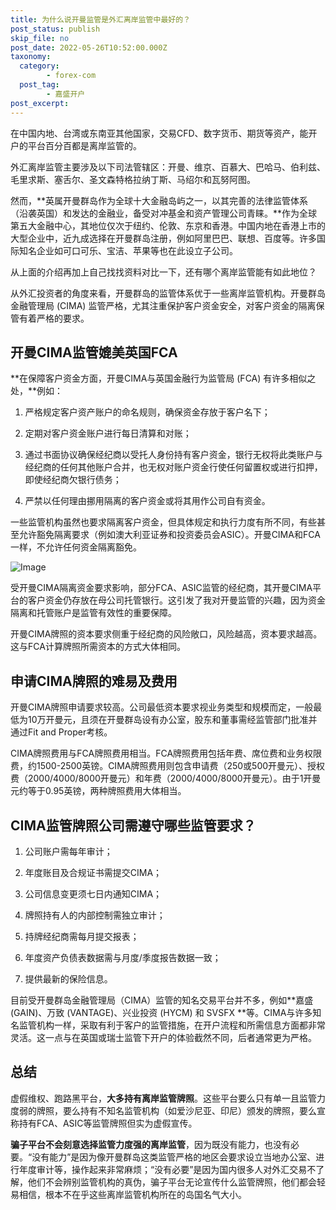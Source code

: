 ```yaml
---
title: 为什么说开曼监管是外汇离岸监管中最好的？
post_status: publish
skip_file: no
post_date: 2022-05-26T10:52:00.000Z
taxonomy:
  category:
        - forex-com
  post_tag:
        - 嘉盛开户
post_excerpt: 
---
```

在中国内地、台湾或东南亚其他国家，交易CFD、数字货币、期货等资产，能开户的平台百分百都是离岸监管的。

外汇离岸监管主要涉及以下司法管辖区：开曼、维京、百慕大、巴哈马、伯利兹、毛里求斯、塞舌尔、圣文森特格拉纳丁斯、马绍尔和瓦努阿图。

然而，**英属开曼群岛作为全球十大金融岛屿之一，以其完善的法律监管体系（沿袭英国）和发达的金融业，备受对冲基金和资产管理公司青睐。**作为全球第五大金融中心，其地位仅次于纽约、伦敦、东京和香港。中国内地在香港上市的大型企业中，近九成选择在开曼群岛注册，例如阿里巴巴、联想、百度等。许多国际知名企业如可口可乐、宝洁、苹果等也在此设立子公司。

从上面的介绍再加上自己找找资料对比一下，还有哪个离岸监管能有如此地位？

从外汇投资者的角度来看，开曼群岛的监管体系优于一些离岸监管机构。开曼群岛金融管理局 (CIMA) 监管严格，尤其注重保护客户资金安全，对客户资金的隔离保管有着严格的要求。

## 开曼CIMA监管媲美英国FCA

**在保障客户资金方面，开曼CIMA与英国金融行为监管局 (FCA) 有许多相似之处，**例如：

1. 严格规定客户资产账户的命名规则，确保资金存放于客户名下；

1. 定期对客户资金账户进行每日清算和对账；

1. 通过书面协议确保经纪商以受托人身份持有客户资金，银行无权将此类账户与经纪商的任何其他账户合并，也无权对账户资金行使任何留置权或进行扣押，即使经纪商欠银行债务；

1. 严禁以任何理由挪用隔离的客户资金或将其用作公司自有资金。

一些监管机构虽然也要求隔离客户资金，但具体规定和执行力度有所不同，有些甚至允许豁免隔离要求（例如澳大利亚证券和投资委员会ASIC）。开曼CIMA和FCA一样，不允许任何资金隔离豁免。

![Image](https://prod-files-secure.s3.us-west-2.amazonaws.com/39ed1227-6d7d-4570-be36-9ccd4a2c4241/bd849744-3fcb-4a37-8312-357962c8f065/image.png?X-Amz-Algorithm=AWS4-HMAC-SHA256&X-Amz-Content-Sha256=UNSIGNED-PAYLOAD&X-Amz-Credential=ASIAZI2LB466REVE2VYB%2F20251018%2Fus-west-2%2Fs3%2Faws4_request&X-Amz-Date=20251018T221317Z&X-Amz-Expires=3600&X-Amz-Security-Token=IQoJb3JpZ2luX2VjEBsaCXVzLXdlc3QtMiJHMEUCIDl297f1%2B026jzthWGzMiaYlvtLS2lStwXR9hPAb2U%2FQAiEAsITWYnqiHDNjW1O1mLTgOx8I0DVUZlppOBHOv0CqoooqiAQIxP%2F%2F%2F%2F%2F%2F%2F%2F%2F%2FARAAGgw2Mzc0MjMxODM4MDUiDAs6G2nlAsyzyUsWZSrcAyK%2F9awM3soPSkQYCr6LTRfyW3snMDgkaf6qo4Uq6axuzUrbDieC5aP8hOGrnW1is1MbU0VOWOOuuSpVflDCFJRkKH0F%2BLlstgEPC10K7mLEGPuM%2FuhI5cowXTTC25ekdSEBoB%2BHW6tDndFd8xT4ZorIkO1TLT4NeIpXXaOMMChcfie1hLtstlINQm2lY6c7e%2FphKc0Q%2BguV1cGL%2BljNbaB%2Fx0PfuKA9IF8%2FFmvVGNf32Sh%2B7gk8MnmV0MDOPGIszP5Z7js%2FhSkjbSEjbCnUkXu0cztNlGoiFgn86daaQ6sPFGfifrImtsfmioxEgWIfQjiFjL7YqJPnBfKkTBCtM88he0wh3qOCdEdY3IL16hwlpoIQ1FhJv%2BpG4zPgq%2FzJ98b%2BStVNZo5mqFJiNcah9m6ypdHqatX1u%2BHtgSNrP4Rjo9wbDF8RJA4%2B2Jlz2Nvzdhq00RXlF%2FlStM53KpsYJEzo%2BAIFe0%2BAyA3wZAJ7bkbc%2F7vBBEAEsaA%2FXylElbphxWiavLd5AxKNawF5R%2F3eYAI61lEeN19itImYIHb4fc0fZM6I54xmxN5%2FJTJ3%2BYIVsF39ahYgklHFUkbbLjQsNuXNR0QguGQAZpMQYt57LsDSO4QQgZBElR0VIjc4MLXIz8cGOqUBBIJT8ZPaOZCDCTrwMCOGeCO%2BTXic7ZY3Na6F0v2Srlh7Kh7F4jXvusL45eELfIaHS1q6F%2FoBMPC%2FeSDkCHt1mankmubzodIMzUdfDq84KoIA0%2F0I8F5fs3dZGcYm7UHUt%2BTIC4mzx2FOfRvENfTGj8rj7kyqKBrAnt5B7RWPizYpv7ruLFtBYVBpwdhlyjQrPriBuJSSN964VynXqA79M2pCRWRB&X-Amz-Signature=38ea98bf89b889d8015e33decaf1fa62f31b4339e919d9c7bccb7e2298b95553&X-Amz-SignedHeaders=host&x-amz-checksum-mode=ENABLED&x-id=GetObject)

受开曼CIMA隔离资金要求影响，部分FCA、ASIC监管的经纪商，其开曼CIMA平台的客户资金仍存放在母公司托管银行。这引发了我对开曼监管的兴趣，因为资金隔离和托管账户是监管有效性的重要保障。

开曼CIMA牌照的资本要求侧重于经纪商的风险敞口，风险越高，资本要求越高。这与FCA计算牌照所需资本的方式大体相同。

## **申请CIMA牌照的难易及费用**

开曼CIMA牌照申请要求较高。公司最低资本要求视业务类型和规模而定，一般最低为10万开曼元，且须在开曼群岛设有办公室，股东和董事需经监管部门批准并通过Fit and Proper考核。

CIMA牌照费用与FCA牌照费用相当。FCA牌照费用包括年费、席位费和业务权限费，约1500-2500英镑。CIMA牌照费用则包含申请费（250或500开曼元）、授权费（2000/4000/8000开曼元）和年费（2000/4000/8000开曼元）。由于1开曼元约等于0.95英镑，两种牌照费用大体相当。

## CIMA监管牌照公司需遵守哪些监管要求？

1. 公司账户需每年审计；

1. 年度账目及合规证书需提交CIMA；

1. 公司信息变更须七日内通知CIMA；

1. 牌照持有人的内部控制需独立审计；

1. 持牌经纪商需每月提交报表；

1. 年度资产负债表数据需与月度/季度报告数据一致；

1. 提供最新的保险信息。

目前受开曼群岛金融管理局（CIMA）监管的知名交易平台并不多，例如**嘉盛 (GAIN)、万致 (VANTAGE)、兴业投资 (HYCM) 和 SVSFX **等。CIMA与许多知名监管机构一样，采取有利于客户的监管措施，在开户流程和所需信息方面都非常灵活。这一点与在英国或瑞士监管下开户的体验截然不同，后者通常更为严格。

## 总结

虚假维权、跑路黑平台，**大多持有离岸监管牌照**。这些平台要么只有单一且监管力度弱的牌照，要么持有不知名监管机构（如爱沙尼亚、印尼）颁发的牌照，要么宣称持有FCA、ASIC等监管牌照但实为虚假宣传。

**骗子平台不会刻意选择监管力度强的离岸监管**，因为既没有能力，也没有必要。“没有能力”是因为像开曼群岛这类监管严格的地区会要求设立当地办公室、进行年度审计等，操作起来非常麻烦；“没有必要”是因为国内很多人对外汇交易不了解，他们不会辨别监管机构的真伪，骗子平台无论宣传什么监管牌照，他们都会轻易相信，根本不在乎这些离岸监管机构所在的岛国名气大小。